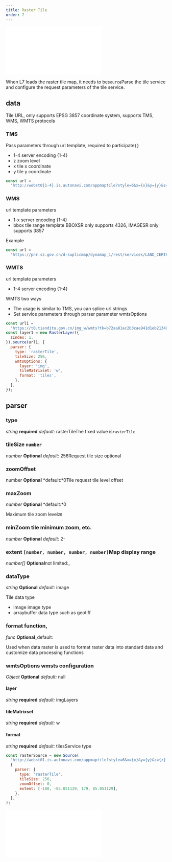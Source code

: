 ```yaml
---
title: Raster Tile
order: 7
---
```


<embed src="@/docs/api/common/style.md"></embed>

When L7 loads the raster tile map, it needs to be`source`Parse the tile service and configure the request parameters of the tile service.

## data

Tile URL, only supports EPSG 3857 coordinate system, supports TMS, WMS, WMTS protocols

### TMS

Pass parameters through url template, required to participate`{}`

* 1-4 server encoding {1-4}
* z zoom level
* x tile x coordinate
* y tile y coordinate

```js
const url =
  'http://webst0{1-4}.is.autonavi.com/appmaptile?style=6&x={x}&y={y}&z={z}';
```

### WMS

url template parameters

* 1-x server encoding {1-4}
* bbox tile range template BBOXSR only supports 4326, IMAGESR only supports 3857

Example

```js
const url =
  'https://pnr.sz.gov.cn/d-suplicmap/dynamap_1/rest/services/LAND_CERTAIN/MapServer/export?F=image&FORMAT=PNG32&TRANSPARENT=true&layers=show:1&SIZE=256,256&BBOX={bbox}&BBOXSR=4326&IMAGESR=3857&DPI=90';
```

### WMTS

url template parameters

* 1-4 server encoding {1-4}

WMTS two ways

* The usage is similar to TMS, you can splice url strings
* Set service parameters through parser parameter wmtsOptions

```js
const url1 =
  'https://t0.tianditu.gov.cn/img_w/wmts?tk=b72aa81ac2b3cae941d1eb213499e15e&';
const layer1 = new RasterLayer({
  zIndex: 1,
}).source(url1, {
  parser: {
    type: 'rasterTile',
    tileSize: 256,
    wmtsOptions: {
      layer: 'img',
      tileMatrixset: 'w',
      format: 'tiles',
    },
  },
});
```

## parser

### type

<description> *string* **required** *default:* rasterTile</description>The fixed value is`rasterTile`

### tileSize `number`

<description> *number* **Optional** *default:* 256</description>Request tile size optional

### zoomOffset

<description> number **Optional** *default:*0</description>Tile request tile level offset

### maxZoom

<description> *number* **Optional** *default:*0</description>

Maximum tile zoom level`20`

### minZoom tile minimum zoom, etc.

<description> *number* **Optional** *default:* 2-</description>

### extent `[number, number, number, number]`Map display range

<description> *number\[]* **Optional**not limited:\_</description>

### dataType

<description> *string* **Optional** *default:* image</description>

Tile data type

* image image type
* arraybuffer data type such as geotiff

### format function,

<description> *func* **Optional**\_default:</description>

Used when data raster is used to format raster data into standard data and customize data processing functions

### wmtsOptions wmsts configuration

<description> *Object* **Optional** *default:* null</description>

#### layer

<description> *string* **required** *default:* img</description>Layers

#### tileMatrixset

<description> *string* **required** *default:* w</description>

#### format

<description> *string* **required** *default:* tiles</description>Service type

```javascript
const rasterSource = new Source(
  'http://webst01.is.autonavi.com/appmaptile?style=6&x={x}&y={y}&z={z}',
  {
    parser: {
      type: 'rasterTile',
      tileSize: 256,
      zoomOffset: 0,
      extent: [-180, -85.051129, 179, 85.051129],
    },
  },
);
```

<embed src="@/docs/api/common/source/tile/method.en.md"></embed>

